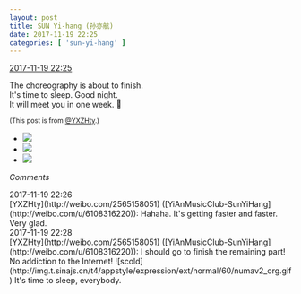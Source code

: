 ```yaml
---
layout: post
title: SUN Yi-hang (孙亦航)
date: 2017-11-19 22:25
categories: [ 'sun-yi-hang' ]
---
```


<div class="weibo-info">
  <a href="https://weibo.com/2565158051/FvR9toXx4">2017-11-19 22:25</a>
</div>

The choreography is about to finish.  
It's time to sleep. Good night.  
It will meet you in one week. 💞

<!-- more -->

<small>(This post is from [@YXZHty](http://weibo.com/2565158051).)</small>

<ul class="weibo-pic-list-1">
  <li class="weibo-pic">
    <a href="https://wx1.sinaimg.cn/mw690/98e534a3gy1flnrgbytctj23402c0qv5.jpg"><img src="http://wx1.sinaimg.cn/thumb150/98e534a3gy1flnrgbytctj23402c0qv5.jpg" /></a>
  </li>
  <li class="weibo-pic">
    <a href="https://wx1.sinaimg.cn/mw690/98e534a3gy1flnrgfcbqlj23402c0kjl.jpg"><img src="http://wx1.sinaimg.cn/thumb150/98e534a3gy1flnrgfcbqlj23402c0kjl.jpg" /></a>
  </li>
  <li class="weibo-pic">
    <a href="https://wx1.sinaimg.cn/mw690/98e534a3gy1flnrgj3flfj23402c0b29.jpg"><img src="http://wx1.sinaimg.cn/thumb150/98e534a3gy1flnrgj3flfj23402c0b29.jpg" /></a>
  </li>
</ul>

*Comments*

<div class="weibo-info">2017-11-19 22:26</div>
[YXZHty](http://weibo.com/2565158051) ([YiAnMusicClub-SunYiHang](http://weibo.com/u/6108316220)): Hahaha. It's getting faster and faster. Very glad.

<div class="weibo-info">2017-11-19 22:28</div>
[YXZHty](http://weibo.com/2565158051) ([YiAnMusicClub-SunYiHang](http://weibo.com/u/6108316220)): I should go to finish the remaining part! No addiction to the Internet! ![scold](http://img.t.sinajs.cn/t4/appstyle/expression/ext/normal/60/numav2_org.gif) It's time to sleep, everybody.
